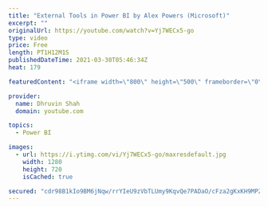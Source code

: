 ```yaml
---
title: "External Tools in Power BI by Alex Powers (Microsoft)"
excerpt: ""
originalUrl: https://youtube.com/watch?v=Yj7WECx5-go
type: video
price: Free
length: PT1H12M1S
publishedDateTime: 2021-03-30T05:46:34Z
heat: 179

featuredContent: "<iframe width=\"800\" height=\"500\" frameborder=\"0\" src=\"https://www.youtube.com/embed/Yj7WECx5-go\" allow=\"accelerometer; autoplay; encrypted-media; gyroscope; picture-in-picture\" allowfullscreen></iframe>"

provider:
  name: Dhruvin Shah
  domain: youtube.com

topics:
  - Power BI

images:
  - url: https://i.ytimg.com/vi/Yj7WECx5-go/maxresdefault.jpg
    width: 1280
    height: 720
    isCached: true

secured: "cdr98B1kIo9BM6jNqw/rrYIeU9zVbTLUmy9KqvQe7PADaO/cFza2gKxKH9MPZXMKvyqxoJP+QXru5bV4RIO+MvHihp+BSes+ReR8khR1kpoDtrxM6CkEaK+t3Z3K+Q2WQTYjBpUybpTTCbXBqai6PrG5bid+aqHo8PLugCL+HBWU0orZvwMsf0uW4cWvsdl/7iCqoB45CmE89SdlDVE0Bd/fNLWGOP9ep9J+xUUBg4o7wynIoJ+qkGEMamkcc8xge8Z5skuJb/zdJ9XYZ//O93b476X6mtDZAd/ClhSVZLMsdHIHj76CMvKJw0Wf9Aw9xGSUIGbK6mTJVFl5eeizNIIOGsK3d1U/2ISHNEgzalRno2TT2Y/OZkczr4fm2Nnkw1/xbSHmo1wRQ4EgznyODg==;Kpv291SU1G69wxX5AQRAFQ=="
---
```


